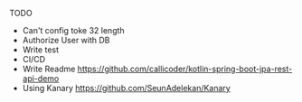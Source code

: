 TODO
- Can't config toke 32 length
- Authorize User with DB
- Write test
- CI/CD
- Write Readme https://github.com/callicoder/kotlin-spring-boot-jpa-rest-api-demo
- Using Kanary https://github.com/SeunAdelekan/Kanary
